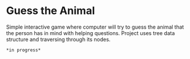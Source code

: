 # Guess the Animal

Simple interactive game where computer will try to guess the animal
that the person has in mind with helping questions. Project uses 
tree data structure and traversing through its nodes.

```
*in progress*
```

